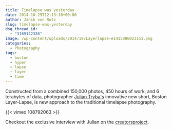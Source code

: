 ```yaml
---
title: Timelapse was yesterday
date: 2014-10-29T12:13:10+00:00
author: Janik von Rotz
slug: timelapse-was-yesterday
dsq_thread_id:
  - "3169142336"
image: /wp-content/uploads/2014/10/Layerlapse-e1415086023151.png
categories:
  - Photography
tags:
  - boston
  - hyper
  - lapse
  - layer
  - time
---
```

Constructed from a combined 150,000 photos, 450 hours of work, and 6 terabytes of data, photographer [Julian Tryba's](http://www.juliantphoto.com/) innovative new short, Boston Layer-Lapse, is new approach to the traditional timelapse photography.

{{< vimeo 108792063 >}}

Checkout the exclusive interview with Julian on the [creatorsproject](http://thecreatorsproject.vice.com/en_uk/blog/how-one-filmmaker-engineered-a-new-take-on-the-timelapse).